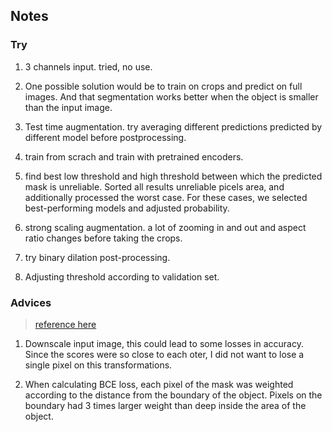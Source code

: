 ## Notes

### Try

1. 3 channels input. tried, no use.
2. One possible solution would be to train on crops and predict on full images.
 And that segmentation works better when the object is smaller than the input image. 
3. Test time augmentation. try averaging different predictions predicted by different model before postprocessing.

4. train from scrach and train with pretrained encoders.

5. find best low threshold and high threshold between which the predicted mask is unreliable. Sorted all results unreliable picels area, and additionally processed the worst case. For these cases, we selected best-performing models and adjusted probability. 

6. strong scaling augmentation. a lot of zooming in and out and aspect ratio changes before taking the crops.

7. try binary dilation post-processing.

8. Adjusting threshold according to validation set.

### Advices

> [reference here](http://blog.kaggle.com/2017/12/22/carvana-image-masking-first-place-interview/)
1. Downscale input image, this could lead to some losses in accuracy. 
Since the scores were so close to each oter, I did not want to lose a single pixel on this transformations.

2. When calculating BCE loss, each pixel of the mask was weighted according to 
the distance from the boundary of the object. Pixels on the boundary had 3 times
larger weight than deep inside the area of the object. 
